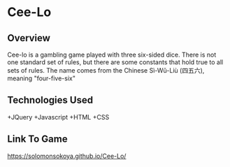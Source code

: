 # Cee-Lo


## Overview  
Cee-lo is a gambling game played with three six-sided dice. There is not one standard set of rules, but there are some constants that hold true to all sets of rules. The name comes from the Chinese Sì-Wŭ-Liù (四五六), meaning "four-five-six"


## Technologies Used 

+JQuery
+Javascript
+HTML
+CSS

## Link To Game

https://solomonsokoya.github.io/Cee-Lo/

